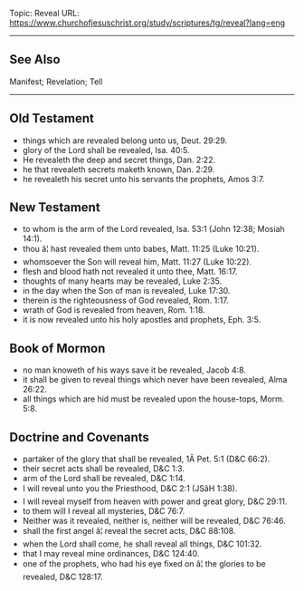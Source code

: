 Topic: Reveal
URL: https://www.churchofjesuschrist.org/study/scriptures/tg/reveal?lang=eng

---

## See Also

Manifest; Revelation; Tell

---

## Old Testament

- things which are revealed belong unto us, Deut. 29:29.
- glory of the Lord shall be revealed, Isa. 40:5.
- He revealeth the deep and secret things, Dan. 2:22.
- he that revealeth secrets maketh known, Dan. 2:29.
- he revealeth his secret unto his servants the prophets, Amos 3:7.

## New Testament

- to whom is the arm of the Lord revealed, Isa. 53:1 (John 12:38; Mosiah 14:1).
- thou â¦ hast revealed them unto babes, Matt. 11:25 (Luke 10:21).
- whomsoever the Son will reveal him, Matt. 11:27 (Luke 10:22).
- flesh and blood hath not revealed it unto thee, Matt. 16:17.
- thoughts of many hearts may be revealed, Luke 2:35.
- in the day when the Son of man is revealed, Luke 17:30.
- therein is the righteousness of God revealed, Rom. 1:17.
- wrath of God is revealed from heaven, Rom. 1:18.
- it is now revealed unto his holy apostles and prophets, Eph. 3:5.

## Book of Mormon

- no man knoweth of his ways save it be revealed, Jacob 4:8.
- it shall be given to reveal things which never have been revealed, Alma 26:22.
- all things which are hid must be revealed upon the house-tops, Morm. 5:8.

## Doctrine and Covenants

- partaker of the glory that shall be revealed, 1Â Pet. 5:1 (D&C 66:2).
- their secret acts shall be revealed, D&C 1:3.
- arm of the Lord shall be revealed, D&C 1:14.
- I will reveal unto you the Priesthood, D&C 2:1 (JSâH 1:38).
- I will reveal myself from heaven with power and great glory, D&C 29:11.
- to them will I reveal all mysteries, D&C 76:7.
- Neither was it revealed, neither is, neither will be revealed, D&C 76:46.
- shall the first angel â¦ reveal the secret acts, D&C 88:108.
- when the Lord shall come, he shall reveal all things, D&C 101:32.
- that I may reveal mine ordinances, D&C 124:40.
- one of the prophets, who had his eye fixed on â¦ the glories to be revealed, D&C 128:17.

